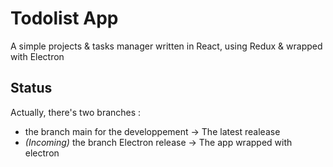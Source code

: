 # Todolist App

A simple projects & tasks manager written in React, using Redux & wrapped with Electron

## Status

Actually, there's two branches :
- the branch main for the developpement -> The latest realease
- *(Incoming)* the branch Electron release -> The app wrapped with electron

